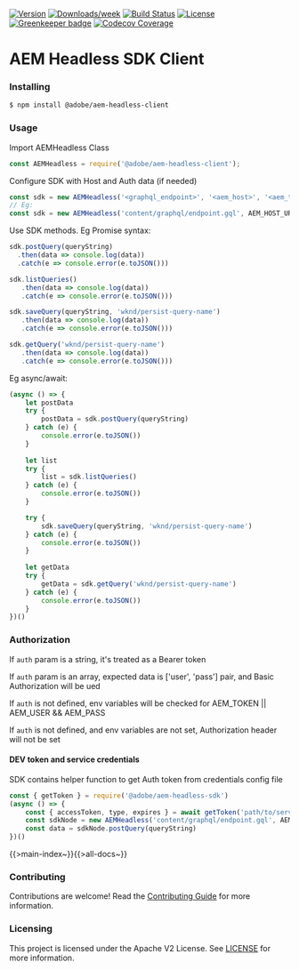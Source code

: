 <!--
Copyright 2021 Adobe. All rights reserved.
This file is licensed to you under the Apache License, Version 2.0 (the "License");
you may not use this file except in compliance with the License. You may obtain a copy
of the License at http://www.apache.org/licenses/LICENSE-2.0

Unless required by applicable law or agreed to in writing, software distributed under
the License is distributed on an "AS IS" BASIS, WITHOUT WARRANTIES OR REPRESENTATIONS
OF ANY KIND, either express or implied. See the License for the specific language
governing permissions and limitations under the License.
-->

[![Version](https://img.shields.io/npm/v/@adobe/aem-headless-client-sdk.svg)](https://npmjs.org/package/@adobe/aem-headless-client)
[![Downloads/week](https://img.shields.io/npm/dw/@adobe/aem-headless-client-sdk.svg)](https://npmjs.org/package/@adobe/aem-headless-client)
[![Build Status](https://travis-ci.com/adobe/aem-headless-client-sdk.svg?branch=master)](https://travis-ci.com/adobe/aem-headless-client-sdk)
[![License](https://img.shields.io/badge/License-Apache%202.0-blue.svg)](https://opensource.org/licenses/Apache-2.0) [![Greenkeeper badge](https://badges.greenkeeper.io/adobe/aem-headless-client-sdk.svg)](https://greenkeeper.io/)
[![Codecov Coverage](https://img.shields.io/codecov/c/github/adobe/aem-headless-client-sdk/master.svg?style=flat-square)](https://codecov.io/gh/adobe/aem-headless-client-sdk/)

# AEM Headless SDK Client

### Installing

```bash
$ npm install @adobe/aem-headless-client
```

### Usage
Import AEMHeadless Class
```javascript
const AEMHeadless = require('@adobe/aem-headless-client');
```
Configure SDK with Host and Auth data (if needed)
```javascript
const sdk = new AEMHeadless('<graphql_endpoint>', '<aem_host>', '<aem_token>' || ['<aem_user>', '<aem_pass>'])
// Eg:
const sdk = new AEMHeadless('content/graphql/endpoint.gql', AEM_HOST_URI, AEM_TOKEN || [AEM_USER, AEM_PASS])
```
Use SDK methods. 
Eg Promise syntax:
```javascript
sdk.postQuery(queryString)
  .then(data => console.log(data))
  .catch(e => console.error(e.toJSON()))

sdk.listQueries()
   .then(data => console.log(data))
   .catch(e => console.error(e.toJSON()))

sdk.saveQuery(queryString, 'wknd/persist-query-name')
   .then(data => console.log(data))
   .catch(e => console.error(e.toJSON()))

sdk.getQuery('wknd/persist-query-name')
   .then(data => console.log(data))
   .catch(e => console.error(e.toJSON()))
```
Eg async/await:
```javascript
(async () => {
    let postData
    try {
        postData = sdk.postQuery(queryString)
    } catch (e) {
        console.error(e.toJSON())
    }
    
    let list
    try {
        list = sdk.listQueries()
    } catch (e) {
        console.error(e.toJSON())
    }

    try {
        sdk.saveQuery(queryString, 'wknd/persist-query-name')
    } catch (e) {
        console.error(e.toJSON())
    }
    
    let getData
    try {
        getData = sdk.getQuery('wknd/persist-query-name')
    } catch (e) {
        console.error(e.toJSON())
    }
})()    
```

### Authorization

If `auth` param is a string, it's treated as a Bearer token

If `auth` param is an array, expected data is ['user', 'pass'] pair, and Basic Authorization will be ued

If `auth` is not defined, env variables will be checked for AEM_TOKEN || AEM_USER && AEM_PASS

If `auth` is not defined, and env variables are not set, Authorization header will not be set

#### DEV token and service credentials

SDK contains helper function to get Auth token from credentials config file

```javascript
const { getToken } = require('@adobe/aem-headless-sdk')
(async () => {
    const { accessToken, type, expires } = await getToken('path/to/service-config.json')
    const sdkNode = new AEMHeadless('content/graphql/endpoint.gql', AEM_HOST_URI, accessToken)
    const data = sdkNode.postQuery(queryString)
})()
```

{{>main-index~}}{{>all-docs~}}

### Contributing

Contributions are welcome! Read the [Contributing Guide](./.github/CONTRIBUTING.md) for more information.

### Licensing

This project is licensed under the Apache V2 License. See [LICENSE](LICENSE) for more information.
